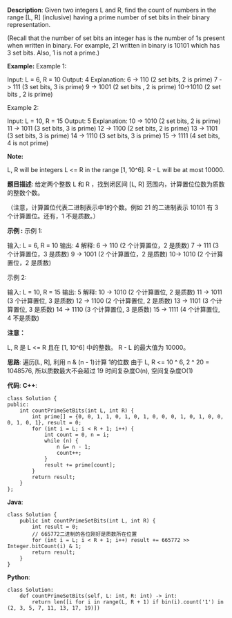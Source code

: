 __Description__:
Given two integers L and R, find the count of numbers in the range [L, R] (inclusive) having a prime number of set bits in their binary representation.

(Recall that the number of set bits an integer has is the number of 1s present when written in binary. For example, 21 written in binary is 10101 which has 3 set bits. Also, 1 is not a prime.)

__Example:__
Example 1:

Input: L = 6, R = 10
Output: 4
Explanation:
6 -> 110 (2 set bits, 2 is prime)
7 -> 111 (3 set bits, 3 is prime)
9 -> 1001 (2 set bits , 2 is prime)
10->1010 (2 set bits , 2 is prime)

Example 2:

Input: L = 10, R = 15
Output: 5
Explanation:
10 -> 1010 (2 set bits, 2 is prime)
11 -> 1011 (3 set bits, 3 is prime)
12 -> 1100 (2 set bits, 2 is prime)
13 -> 1101 (3 set bits, 3 is prime)
14 -> 1110 (3 set bits, 3 is prime)
15 -> 1111 (4 set bits, 4 is not prime)

__Note:__

L, R will be integers L <= R in the range [1, 10^6].
R - L will be at most 10000.

__题目描述__:
给定两个整数 L 和 R ，找到闭区间 [L, R] 范围内，计算置位位数为质数的整数个数。

（注意，计算置位代表二进制表示中1的个数。例如 21 的二进制表示 10101 有 3 个计算置位。还有，1 不是质数。）

__示例 :__
示例 1:

输入: L = 6, R = 10
输出: 4
解释:
6 -> 110 (2 个计算置位，2 是质数)
7 -> 111 (3 个计算置位，3 是质数)
9 -> 1001 (2 个计算置位，2 是质数)
10-> 1010 (2 个计算置位，2 是质数)

示例 2:

输入: L = 10, R = 15
输出: 5
解释:
10 -> 1010 (2 个计算置位, 2 是质数)
11 -> 1011 (3 个计算置位, 3 是质数)
12 -> 1100 (2 个计算置位, 2 是质数)
13 -> 1101 (3 个计算置位, 3 是质数)
14 -> 1110 (3 个计算置位, 3 是质数)
15 -> 1111 (4 个计算置位, 4 不是质数)

__注意：__

L, R 是 L <= R 且在 [1, 10^6] 中的整数。
R - L 的最大值为 10000。

__思路__:
遍历[L, R], 利用 n & (n - 1)计算 1的位数
由于 L, R <= 10 ^ 6, 2 ^ 20 = 1048576, 所以质数最大不会超过 19
时间复杂度O(n), 空间复杂度O(1)

__代码__:
__C++__:
```
class Solution {
public:
    int countPrimeSetBits(int L, int R) {
        int prime[] = {0, 0, 1, 1, 0, 1, 0, 1, 0, 0, 0, 1, 0, 1, 0, 0, 0, 1, 0, 1}, result = 0;
        for (int i = L; i < R + 1; i++) {
            int count = 0, n = i;
            while (n) {
                n &= n - 1;
                count++;
            }
            result += prime[count];
        }
        return result;
    }
};
```

__Java__:
```
class Solution {
    public int countPrimeSetBits(int L, int R) {
        int result = 0;
        // 665772二进制的各位刚好是质数所在位置
        for (int i = L; i < R + 1; i++) result += 665772 >> Integer.bitCount(i) & 1;
        return result;
    }
}
```

__Python__:
```
class Solution:
    def countPrimeSetBits(self, L: int, R: int) -> int:
        return len([i for i in range(L, R + 1) if bin(i).count('1') in (2, 3, 5, 7, 11, 13, 17, 19)])
```